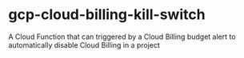 # gcp-cloud-billing-kill-switch
A Cloud Function that can triggered by a Cloud Billing budget alert to automatically disable Cloud Billing in a project
